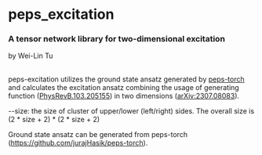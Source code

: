 # peps_excitation
### A tensor network library for two-dimensional excitation
by Wei-Lin Tu

\
peps-excitation utilizes the ground state ansatz generated by [peps-torch](https://github.com/jurajHasik/tn-torch_dev) and calculates the excitation ansatz combining the usage of generating function ([PhysRevB.103.205155](https://journals.aps.org/prb/abstract/10.1103/PhysRevB.103.205155)) in two dimensions ([arXiv:2307.08083](https://arxiv.org/abs/2307.08083])). 

--size: the size of cluster of upper/lower (left/right) sides. The overall size is (2 * size + 2) * (2 * size + 2)

Ground state ansatz can be generated from peps-torch (https://github.com/jurajHasik/peps-torch).
